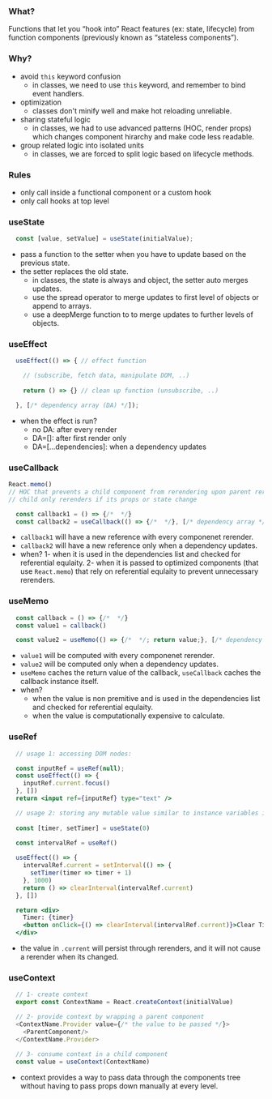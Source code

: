 ### What?
Functions that let you “hook into” React features (ex: state, lifecycle) from function components (previously known as “stateless components”).

### Why?
- avoid `this` keyword confusion
  - in classes, we need to use `this` keyword, and remember to bind event handlers.
- optimization
  - classes don't minify well and make hot reloading unreliable.
- sharing stateful logic
  - in classes, we had to use advanced patterns (HOC, render props) which changes component hirarchy and make code less readable.
- group related logic into isolated units 
  - in classes, we are forced to split logic based on lifecycle methods.

### Rules
- only call inside a functional component or a custom hook
- only call hooks at top level

### useState
```js
  const [value, setValue] = useState(initialValue);
```
- pass a function to the setter when you have to update based on the previous state.
- the setter replaces the old state.
  - in classes, the state is always and object, the setter auto merges updates.
  - use the spread operator to merge updates to first level of objects or append to arrays.
  - use a deepMerge function to to merge updates to further levels of objects.

### useEffect
```js
  useEffect(() => { // effect function

    // (subscribe, fetch data, manipulate DOM, ..)
    
    return () => {} // clean up function (unsubscribe, ..)

  }, [/* dependency array (DA) */]);
```
- when the effect is run?
  - no DA: after every render
  - DA=[]: after first render only
  - DA=[...dependencies]: when a dependency updates

### useCallback
```js 
React.memo() 
// HOC that prevents a child component from rerendering upon parent rerender 
// child only rerenders if its props or state change
```
```js
  const callback1 = () => {/*  */}
  const callback2 = useCallback(() => {/*  */}, [/* dependency array */]) 
```
- `callback1` will have a new reference with every componenet rerender.
- `callback2` will have a new reference only when a dependency updates.
- when?
  1- when it is used in the dependencies list and checked for referential equlaity.
  2- when it is passed to optimized components (that use `React.memo`) that rely on referential equlaity to prevent unnecessary rerenders.

### useMemo
```js
  const callback = () => {/*  */}
  const value1 = callback()

  const value2 = useMemo(() => {/*  */; return value;}, [/* dependency array */]) 
```
- `value1` will be computed with every componenet rerender.
- `value2` will be computed only when a dependency updates.
- `useMemo` caches the return value of the callback, `useCallback` caches the callback instance itself.
- when? 
  - when the value is non premitive and is used in the dependencies list and checked for referential equlaity. 
  - when the value is computationally expensive to calculate.

### useRef
```jsx
  // usage 1: accessing DOM nodes:

  const inputRef = useRef(null);
  const useEffect(() => {
    inputRef.current.focus()
  }, [])
  return <input ref={inputRef} type="text" />
```
```jsx
  // usage 2: storing any mutable value similar to instance variables in a class component
  
  const [timer, setTimer] = useState(0)
  
  const intervalRef = useRef()

  useEffect(() => {
    intervalRef.current = setInterval(() => {
      setTimer(timer => timer + 1)
    }, 1000)
    return () => clearInterval(intervalRef.current)
  }, [])

  return <div>
    Timer: {timer}
    <button onClick={() => clearInterval(intervalRef.current)}>Clear Timer</button>
  </div>
```
- the value in `.current` will persist through rerenders, and it will not cause a rerender when its changed.

### useContext
```js  
  // 1- create context
  export const ContextName = React.createContext(initialValue)

  // 2- provide context by wrapping a parent component
  <ContextName.Provider value={/* the value to be passed */}>
    <ParentComponent/>
  </ContextName.Provider>
  
  // 3- consume context in a child component
  const value = useContext(ContextName)

```
- context provides a way to pass data through the components tree without having to pass props down manually at every level.
